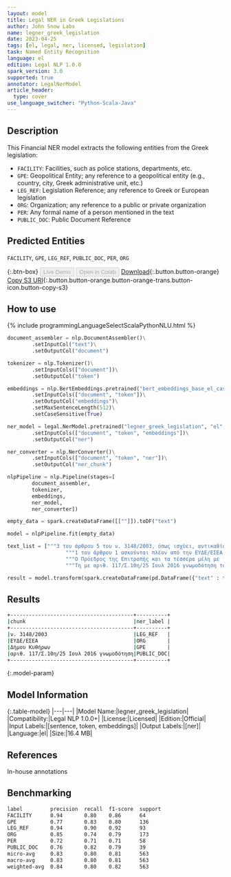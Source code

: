 ```yaml
---
layout: model
title: Legal NER in Greek Legislations
author: John Snow Labs
name: legner_greek_legislation
date: 2023-04-25
tags: [el, legal, ner, licensed, legislation]
task: Named Entity Recognition
language: el
edition: Legal NLP 1.0.0
spark_version: 3.0
supported: true
annotator: LegalNerModel
article_header:
  type: cover
use_language_switcher: "Python-Scala-Java"
---
```


## Description

This Financial NER model extracts the following entities from the Greek legislation:

- `FACILITY`: Facilities, such as police stations, departments, etc.
- `GPE`: Geopolitical Entity; any reference to a geopolitical entity (e.g., country, city, Greek administrative unit, etc.)
- `LEG_REF`: Legislation Reference; any reference to Greek or European legislation
- `ORG`: Organization; any reference to a public or private organization
- `PER`: Any formal name of a person mentioned in the text
- `PUBLIC_DOC`: Public Document Reference

## Predicted Entities

`FACILITY`, `GPE`, `LEG_REF`, `PUBLIC_DOC`, `PER`, `ORG`

{:.btn-box}
<button class="button button-orange" disabled>Live Demo</button>
<button class="button button-orange" disabled>Open in Colab</button>
[Download](https://s3.amazonaws.com/auxdata.johnsnowlabs.com/legal/models/legner_greek_legislation_el_1.0.0_3.0_1682420832367.zip){:.button.button-orange}
[Copy S3 URI](s3://auxdata.johnsnowlabs.com/legal/models/legner_greek_legislation_el_1.0.0_3.0_1682420832367.zip){:.button.button-orange.button-orange-trans.button-icon.button-copy-s3}

## How to use



<div class="tabs-box" markdown="1">
{% include programmingLanguageSelectScalaPythonNLU.html %}

```python
document_assembler = nlp.DocumentAssembler()\
        .setInputCol("text")\
        .setOutputCol("document")

tokenizer = nlp.Tokenizer()\
        .setInputCols(["document"])\
        .setOutputCol("token")

embeddings = nlp.BertEmbeddings.pretrained("bert_embeddings_base_el_cased","el")\
        .setInputCols(["document", "token"])\
        .setOutputCol("embeddings")\
        .setMaxSentenceLength(512)\
        .setCaseSensitive(True)

ner_model = legal.NerModel.pretrained("legner_greek_legislation", "el", "legal/models")\
        .setInputCols(["document", "token", "embeddings"])\
        .setOutputCol("ner")

ner_converter = nlp.NerConverter()\
        .setInputCols(["document", "token", "ner"])\
        .setOutputCol("ner_chunk")

nlpPipeline = nlp.Pipeline(stages=[
        document_assembler,
        tokenizer,
        embeddings,
        ner_model,
        ner_converter])

empty_data = spark.createDataFrame([[""]]).toDF("text")

model = nlpPipeline.fit(empty_data)

text_list = ["""3 του άρθρου 5 του ν. 3148/2003, όπως ισχύει, αντικαθίσταται ως εξής""",
                   """1 του άρθρου 1 ασκούνται πλέον από την ΕΥΔΕ/ΕΣΕΑ μέσα σε δύο μήνες από την έναρξη ισχύος του παρόντος Διατάγματος.""",
                   """Ο Πρόεδρος της Επιτροπής και τα τέσσερα μέλη με ισάριθμα αναπληρωματικά εκλέγονται μεταξύ των δημοτών του Δήμου Κυθήρων.""",
                   """Τη με αριθ. 117/Σ.10η/25 Ιουλ 2016 γνωμοδότηση του Ανωτάτου Στρατιωτικού Συμβουλίου."""]

result = model.transform(spark.createDataFrame(pd.DataFrame({"text" : text_list})))
```

</div>

## Results

```bash
+----------------------------------------+----------+
|chunk                                   |ner_label |
+----------------------------------------+----------+
|ν. 3148/2003                            |LEG_REF   |
|ΕΥΔΕ/ΕΣΕΑ                               |ORG       |
|Δήμου Κυθήρων                           |GPE       |
|αριθ. 117/Σ.10η/25 Ιουλ 2016 γνωμοδότηση|PUBLIC_DOC|
+----------------------------------------+----------+
```

{:.model-param}
## Model Information

{:.table-model}
|---|---|
|Model Name:|legner_greek_legislation|
|Compatibility:|Legal NLP 1.0.0+|
|License:|Licensed|
|Edition:|Official|
|Input Labels:|[sentence, token, embeddings]|
|Output Labels:|[ner]|
|Language:|el|
|Size:|16.4 MB|

## References

In-house annotations

## Benchmarking

```bash
label         precision  recall  f1-score  support 
FACILITY      0.94       0.80    0.86      64      
GPE           0.77       0.83    0.80      136     
LEG_REF       0.94       0.90    0.92      93      
ORG           0.85       0.74    0.79      173     
PER           0.72       0.71    0.71      58      
PUBLIC_DOC    0.76       0.82    0.79      39      
micro-avg     0.83       0.80    0.81      563     
macro-avg     0.83       0.80    0.81      563     
weighted-avg  0.84       0.80    0.82      563 
```
